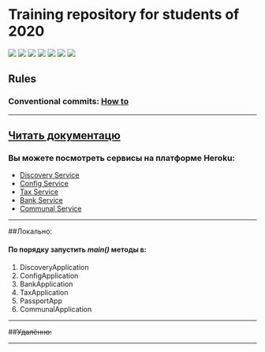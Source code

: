 ﻿# Training repository for students of 2020

[![][super_linter img]][super_linter]
[![][codacy img]][codacy]
[![][codefactor img]][codefactor]
[![][depshield img]][depshield]
[![][snyk img]][snyk]
[![][dependabot img]][dependabot]
[![][travisci img]][travisci]

## Rules

### Conventional commits: [How to](https://www.conventionalcommits.org/en/v1.0.0/)

[super_linter]: https://github.com/marketplace/actions/super-linter
[super_linter img]: https://github.com/kostua16/UNC_2020_MS_TLT/workflows/Lint%20Code%20Base/badge.svg
[codacy]: https://www.codacy.com/gh/kostua16/UNC_2020_MS_TLT/dashboard?utm_source=github.com&utm_medium=referral&utm_content=kostua16/UNC_2020_MS_TLT&utm_campaign=Badge_Grade
[codacy img]: https://app.codacy.com/project/badge/Grade/feaf6ddb9de643f2b4b8afa969775b9a
[codefactor]: https://www.codefactor.io/repository/github/kostua16/unc_2020_ms_tlt
[codefactor img]: https://www.codefactor.io/repository/github/kostua16/unc_2020_ms_tlt/badge
[depshield]: https://depshield.github.io
[depshield img]: https://depshield.sonatype.org/badges/kostua16/UNC_2020_MS_TLT/depshield.svg
[snyk]: https://snyk.io/test/github/kostua16/UNC_2020_MS_TLT?targetFile=pom.xml
[snyk img]: https://snyk.io/test/github/kostua16/UNC_2020_MS_TLT/badge.svg
[dependabot]: https://dependabot.com
[dependabot img]: https://api.dependabot.com/badges/status?host=github&repo=kostua16/UNC_2020_MS_TLT
[travisci]: https://travis-ci.com/kostua16/UNC_2020_MS_TLT
[travisci img]: https://travis-ci.com/kostua16/UNC_2020_MS_TLT.svg?branch=develop

---

## [Читать документацю][doc_link]

[doc_link]: https://drive.google.com/file/d/1TWNZE-uM_BkHLkCsursHb-hK7jyvmy8D/view?usp=sharing

### Вы можете посмотреть сервисы на платформе Heroku:

- [Discovery Service][heroku_discovery]
- [Config Service][heroku_config]
- [Tax Service][heroku_tax]
- [Bank Service][heroku_bank]
- [Communal Service][heroku_communal]

[heroku_discovery]: https://nc-edu-2020-discovery.herokuapp.com/
[heroku_config]: https://nc-edu-2020-config.herokuapp.com/
[heroku_tax]: https://nc-edu-2020-tax.herokuapp.com/
[heroku_bank]: https://nc-edu-2020-bank.herokuapp.com/
[heroku_communal]: https://nc-edu-2020-communal.herokuapp.com/

---

##Локально:

#### По порядку запустить _main()_ методы в:

1. DiscoveryApplication
2. ConfigApplication
3. BankApplication
4. TaxApplication
5. PassportApp
6. CommunalApplication

---

##~~Удалённо:~~

---
